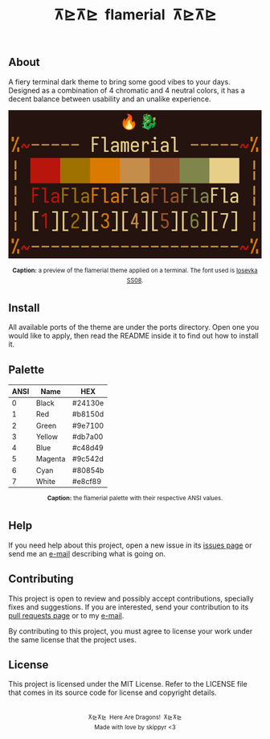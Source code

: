 <h1 align="center">⊼⊵⊼⊵&ensp;flamerial&ensp;⊼⊵⊼⊵</h1>
<p align="center">
  <img src="https://img.shields.io/github/license/skippyr/flamerial" alt="" />
  <img src="https://img.shields.io/github/v/tag/skippyr/flamerial" alt="" />
  <img src="https://img.shields.io/github/commit-activity/t/skippyr/flamerial" alt="" />
  <img src="https://img.shields.io/github/stars/skippyr/flamerial" alt="" />
</p>

## About

A fiery terminal dark theme to bring some good vibes to your days. Designed as a combination of 4 chromatic and 4 neutral colors, it has a decent balance between usability and an unalike experience.

<p align="center"><img src="preview.png" alt="" /></p>
<p align="center"><sup><strong>Caption:</strong> a preview of the flamerial theme applied on a terminal. The font used is <a href="https://github.com/be5invis/Iosevka">Iosevka SS08</a>.</sup></p>

## Install

All available ports of the theme are under the ports directory. Open one you would like to apply, then read the README inside it to find out how to install it.

## Palette

<table align="center">
  <thead>
    <tr>
      <th>ANSI</th>
      <th>Name</th>
      <th>HEX</th>
    </tr>
  </thead>
  <tbody>
    <tr>
      <td>0</td>
      <td>Black</td>
      <td>#24130e</td>
    </tr>
    <tr>
      <td>1</td>
      <td>Red</td>
      <td>#b8150d</td>
    </tr>
    <tr>
      <td>2</td>
      <td>Green</td>
      <td>#9e7100</td>
    </tr>
    <tr>
      <td>3</td>
      <td>Yellow</td>
      <td>#db7a00</td>
    </tr>
    <tr>
      <td>4</td>
      <td>Blue</td>
      <td>#c48d49</td>
    </tr>
    <tr>
      <td>5</td>
      <td>Magenta</td>
      <td>#9c542d</td>
    </tr>
    <tr>
      <td>6</td>
      <td>Cyan</td>
      <td>#80854b</td>
    </tr>
    <tr>
      <td>7</td>
      <td>White</td>
      <td>#e8cf89</td>
    </tr>
  </tbody>
</table>
<p align="center"><sup><strong>Caption:</strong> the flamerial palette with their
respective ANSI values.</sup></p>

## Help

If you need help about this project, open a new issue in its [issues page](https://github.com/skippyr/flamerial/issues) or send me an [e-mail](mailto:skippyr.developer@gmail.com) describing what is going on.

## Contributing

This project is open to review and possibly accept contributions, specially fixes and suggestions. If you are interested, send your contribution to its [pull requests page](https://github.com/skippyr/flamerial/pulls) or to my [e-mail](mailto:skippyr.developer@gmail.com).

By contributing to this project, you must agree to license your work under the same license that the project uses.

## License

This project is licensed under the MIT License. Refer to the LICENSE file that comes in its source code for license and copyright details.

<p align="center"><sup><br />⊼⊵⊼⊵&ensp;Here Are Dragons!&ensp;⊼⊵⊼⊵<br />Made with love by skippyr <3</sup></p>
